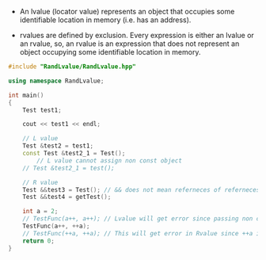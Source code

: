 - An lvalue (locator value) represents an object that occupies some identifiable location in memory (i.e. has an address).

- rvalues are defined by exclusion. Every expression is either an lvalue or an rvalue, so, an rvalue is an expression that does not represent an object occupying some identifiable location in memory.
```C++
#include "RandLvalue/RandLvalue.hpp"

using namespace RandLvalue;

int main()
{ 
    Test test1;

    cout << test1 << endl;

    // L value
    Test &test2 = test1;
    const Test &test2_1 = Test();
        // L value cannot assign non const object
    // Test &test2_1 = test();

    // R value
    Test &&test3 = Test(); // && does not mean referneces of referneces
    Test &&test4 = getTest();

    int a = 2;
    // TestFunc(a++, a++); // Lvalue will get error since passing non const value
    TestFunc(a++, ++a); 
    // TestFunc(++a, ++a); // This will get error in Rvalue since ++a is an Lvalue
    return 0;   
}

```